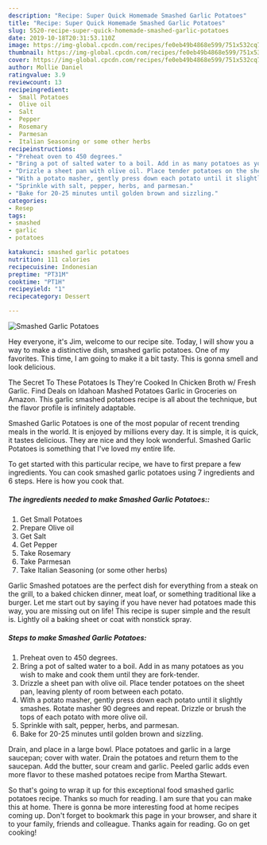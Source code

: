 ```yaml
---
description: "Recipe: Super Quick Homemade Smashed Garlic Potatoes"
title: "Recipe: Super Quick Homemade Smashed Garlic Potatoes"
slug: 5520-recipe-super-quick-homemade-smashed-garlic-potatoes
date: 2019-10-18T20:31:53.110Z
image: https://img-global.cpcdn.com/recipes/fe0eb49b4868e599/751x532cq70/smashed-garlic-potatoes-recipe-main-photo.jpg
thumbnail: https://img-global.cpcdn.com/recipes/fe0eb49b4868e599/751x532cq70/smashed-garlic-potatoes-recipe-main-photo.jpg
cover: https://img-global.cpcdn.com/recipes/fe0eb49b4868e599/751x532cq70/smashed-garlic-potatoes-recipe-main-photo.jpg
author: Mollie Daniel
ratingvalue: 3.9
reviewcount: 13
recipeingredient:
-  Small Potatoes
-  Olive oil
-  Salt
-  Pepper
-  Rosemary
-  Parmesan
-  Italian Seasoning or some other herbs
recipeinstructions:
- "Preheat oven to 450 degrees."
- "Bring a pot of salted water to a boil. Add in as many potatoes as you wish to make and cook them until they are fork-tender."
- "Drizzle a sheet pan with olive oil. Place tender potatoes on the sheet pan, leaving plenty of room between each potato."
- "With a potato masher, gently press down each potato until it slightly smashes. Rotate masher 90 degrees and repeat. Drizzle or brush the tops of each potato with more olive oil."
- "Sprinkle with salt, pepper, herbs, and parmesan."
- "Bake for 20-25 minutes until golden brown and sizzling."
categories:
- Resep
tags:
- smashed
- garlic
- potatoes

katakunci: smashed garlic potatoes
nutrition: 111 calories
recipecuisine: Indonesian
preptime: "PT31M"
cooktime: "PT1H"
recipeyield: "1"
recipecategory: Dessert

---
```



![Smashed Garlic Potatoes](https://img-global.cpcdn.com/recipes/fe0eb49b4868e599/751x532cq70/smashed-garlic-potatoes-recipe-main-photo.jpg)

Hey everyone, it's Jim, welcome to our recipe site. Today, I will show you a way to make a distinctive dish, smashed garlic potatoes. One of my favorites. This time, I am going to make it a bit tasty. This is gonna smell and look delicious.

The Secret To These Potatoes Is They&#39;re Cooked In Chicken Broth w/ Fresh Garlic. Find Deals on Idahoan Mashed Potatoes Garlic in Groceries on Amazon. This garlic smashed potatoes recipe is all about the technique, but the flavor profile is infinitely adaptable.

Smashed Garlic Potatoes is one of the most popular of recent trending meals in the world. It is enjoyed by millions every day. It is simple, it is quick, it tastes delicious. They are nice and they look wonderful. Smashed Garlic Potatoes is something that I've loved my entire life.


To get started with this particular recipe, we have to first prepare a few ingredients. You can cook smashed garlic potatoes using 7 ingredients and 6 steps. Here is how you cook that.

##### The ingredients needed to make Smashed Garlic Potatoes::

1. Get  Small Potatoes
1. Prepare  Olive oil
1. Get  Salt
1. Get  Pepper
1. Take  Rosemary
1. Take  Parmesan
1. Take  Italian Seasoning (or some other herbs)


Garlic Smashed potatoes are the perfect dish for everything from a steak on the grill, to a baked chicken dinner, meat loaf, or something traditional like a burger. Let me start out by saying if you have never had potatoes made this way, you are missing out on life! This recipe is super simple and the result is. Lightly oil a baking sheet or coat with nonstick spray. 

##### Steps to make Smashed Garlic Potatoes:

1. Preheat oven to 450 degrees.
1. Bring a pot of salted water to a boil. Add in as many potatoes as you wish to make and cook them until they are fork-tender.
1. Drizzle a sheet pan with olive oil. Place tender potatoes on the sheet pan, leaving plenty of room between each potato.
1. With a potato masher, gently press down each potato until it slightly smashes. Rotate masher 90 degrees and repeat. Drizzle or brush the tops of each potato with more olive oil.
1. Sprinkle with salt, pepper, herbs, and parmesan.
1. Bake for 20-25 minutes until golden brown and sizzling.


Drain, and place in a large bowl. Place potatoes and garlic in a large saucepan; cover with water. Drain the potatoes and return them to the saucepan. Add the butter, sour cream and garlic. Peeled garlic adds even more flavor to these mashed potatoes recipe from Martha Stewart. 

So that's going to wrap it up for this exceptional food smashed garlic potatoes recipe. Thanks so much for reading. I am sure that you can make this at home. There is gonna be more interesting food at home recipes coming up. Don't forget to bookmark this page in your browser, and share it to your family, friends and colleague. Thanks again for reading. Go on get cooking!
